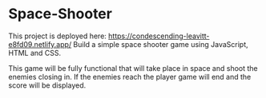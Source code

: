 # Space-Shooter
This project is deployed here: https://condescending-leavitt-e8fd09.netlify.app/
Build a simple space shooter game using JavaScript, HTML and CSS.

This game will be fully functional that will take place in space and shoot the enemies closing in. If the enemies reach the player game will end and the score will be displayed.
